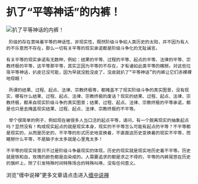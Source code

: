 扒了“平等神话”的内裤！
====

			

                                                                    




![扒了平等神话的内裤！](http://simg.sinajs.cn/blog7style/images/common/sg_trans.gif)




                                                           




                                                                   




     阶级的存在意味着平等的神话性、非现实性，既然阶级斗争如人类历史的太阳，并不因为有人的不乐意而不存在，那么一切有关平等的现实承诺都是阶级斗争化的无耻谰言。  
  
    有关平等的现实承诺有无数种，例如：结果的平等、过程的平等、起点的平等、法律的平等、宗教终极的平等，这平等那平等，其实正因为平等的不存在，才有诸如此类平等的瞎掰。对这些垃圾平等神话，扒皮已没可能，因为早就没脸没皮了，没皮就扒了“平等神话”的内裤让它们赤裸裸地现眼！  
  
     所谓的结果、过程、起点、法律、宗教终极等，都掩盖不了现实阶级斗争的真实图景，没有现实，哪有什么结果、过程、起点、法律、宗教终极的废话？现实的结果、过程、起点、法律、宗教终极，都来自现实阶级斗争的真实图景；结果、过程、起点、法律、宗教终极的平等承诺，都是也只是去掩盖现实结果、过程、起点、法律、宗教终极的不平等。  
  
     举个很简单的例子，例如现在被很多人当口活的起点平等，请问，有一个脱离现实的抽象起点吗？显然没有！构成现实起点的就是现实本身，现实的不平等怎么可能有起点的平等？不平等都是现实的，从而是历史的，不平等的形式历史地变换着，不直面这历史变换着的现实不平等，而瞎掰什么平等，不是脑子水太多就是心里鬼太多！  
  
    不平等的现实背景只不过是阶级斗争最现实的体现，历史的现实就是现实地历史着不平等。历史就是铁和血，玫瑰的颜色都是血染成的。人需要追求的都是求之不得的，平等的内裤晃悠在历史的旗杆上，除了引发特殊时间特殊场合的特殊叫唤，没有任何意义。







浏览“缠中说禅”更多文章请点击进入[缠中说禅](http://blog.sina.com.cn/m/chzhshch)




  




